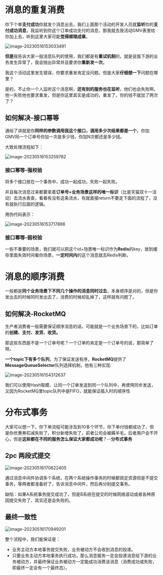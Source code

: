 # 消息的重复消费

你下个单**支付成功**你就发个消息出去，我们上面那个活动的开发人员就**监听**你的**支付成功消息**，我监听到你这个订单成功支付的消息，那我就去我活动GMV表里给你加上去，听到这里大家可能**觉得顺理成章**。

![image-20230516153033491](D:\Typora\workspace\Kafka\重复消费-顺序消费-分布式事务.assets\image-20230516153033491.png)

**但是**我告诉大家一般消息队列的使用，我们都是有**重试机制**的，就是说我下游的业务发生异常了，我会抛出异常并且要求你**重新发一次**。

我这个活动这里发生错误，你要求重发肯定没问题。但是大家**仔细想一下**问题在哪里？

是的，不止你一个人监听这个消息啊，**还有别的服务也在监听**，他们也会失败啊，他一失败他也要求重发，但是你这里其实是成功的，重发了，你的钱不就加了两次了？

## 如何解决-接口幂等

通俗了讲就是你**同样的参数调用我这个接口，调用多少次结果都是一个**，你加GMV同一个订单号你加一次是多少钱，你加N次都还是多少钱。

大致处理流程如下：

![image-20230516153259782](D:\Typora\workspace\Kafka\重复消费-顺序消费-分布式事务.assets\image-20230516153259782.png)



### 接口幂等-强校验

将多个接口放在一个事务中，成功一起成功，失败一起失败。

并且每次消息过来都要拿着**订单号+业务场景这样的唯一标识**（比是天猫双十一活动）去流水表查，看看有没有这条流水，有就直接return不要走下面的流程了，没有就执行后面的逻辑。

用伪代码表示：

![image-20230516153717866](D:\Typora\workspace\Kafka\重复消费-顺序消费-分布式事务.assets\image-20230516153717866.png)

### 接口幂等-弱校验

一些不重要的场景，我们就可以把这个id+场景唯一标识作为**Redis**的key，放到缓存里面失效时间看你场景，**一定时间内**的这个消息就去Redis判断。



# 消息的顺序消费

一般都是**同个业务场景下不同几个操作的消息同时过去**，本身顺序是对的，但是你发出去的时候同时发出去了，消费的时候却乱掉了，这样就有问题了。

## 如何解决-RocketMQ

生产者消费者一般需要保证顺序消息的话，可能就是一个业务场景下的，比如订单的**创建、支付、发货、收货。**

那这些东西是不是一个订单号呢？一个订单的肯定是一个订单号的说，那简单了呀。

**一个topic下有多个队列**，为了保证发送有序，**RocketMQ**提供了**MessageQueueSelector**队列选择机制，他有三种实现:

![image-20230516154312637](D:\Typora\workspace\Kafka\重复消费-顺序消费-分布式事务.assets\image-20230516154312637.png)

我们可以使用Hash取模，让同一个订单发送到同一个队列中，再使用同步发送，又因为RocketMQ里topic队列中是FIFO，就能保证插入时的顺序性



# 分布式事务

大家可以想一下，你下单流程可能涉及到10多个环节，你下单付钱都成功了，但是你优惠券扣减失败了，积分新增失败了，前者公司会被薅羊毛，后者用户会不开心，但是**这些都在不同的服务怎么保证大家都成功呢**？--**分布式事务**

## 2pc 两段式提交

![image-20230516170622405](D:\Typora\workspace\Kafka\重复消费-顺序消费-分布式事务.assets\image-20230516170622405.png)

通过消息中间件协调多个系统，在两个系统操作事务的时候都锁定资源但是不提交事务，等两者都准备好了，告诉消息中间件，然后再分别提交事务。

缺陷：如果A系统事务提交成功了，但是B系统在提交的时候网络波动或者各种原因提交失败了，其实还是会失败的。

## 最终一致性



![image-20230516170949201](D:\Typora\workspace\Kafka\重复消费-顺序消费-分布式事务.assets\image-20230516170949201.png)

整个流程中，我们能保证是：

- 业务主动方本地事务提交失败，业务被动方不会收到消息的投递。
- 只要业务主动方本地事务执行成功，那么消息服务一定会投递消息给下游的业务被动方，并最终保证业务被动方一定能成功消费该消息（消费成功或失败，即最终一定会有一个最终态）。
